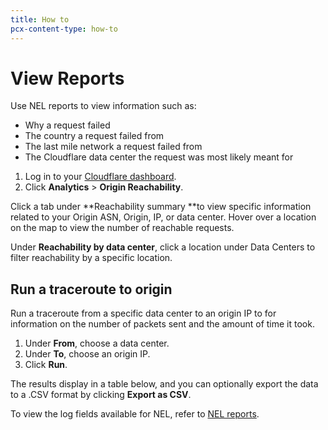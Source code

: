 ```yaml
---
title: How to
pcx-content-type: how-to
---
```


# View Reports

Use NEL reports to view information such as:
- Why a request failed
- The country a request failed from
- The last mile network a request failed from
- The Cloudflare data center the request was most likely meant for

1. Log in to your [Cloudflare dashboard](https://dash.cloudflare.com/).
1. Click **Analytics** > **Origin Reachability**.

Click a tab under **Reachability summary **to view specific information related to your Origin ASN, Origin, IP, or data center. Hover over a location on the map to view the number of reachable requests.

Under **Reachability by data center**, click a location under Data Centers to filter reachability by a specific location.

## Run a traceroute to origin

Run a traceroute from a specific data center to an origin IP to for information on the number of packets sent and the amount of time it took. 

1. Under **From**, choose a data center.
1. Under **To**, choose an origin IP.
1. Click **Run**.

The results display in a table below, and you can optionally export the data to a .CSV format by clicking **Export as CSV**.

To view the log fields available for NEL, refer to [NEL reports](https://developers.cloudflare.com/logs/reference/log-fields/zone/nel_reports).

